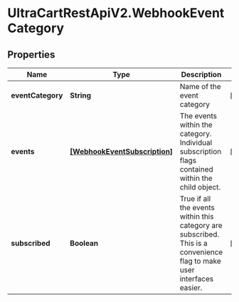 # UltraCartRestApiV2.WebhookEventCategory

## Properties
Name | Type | Description | Notes
------------ | ------------- | ------------- | -------------
**eventCategory** | **String** | Name of the event category | [optional] 
**events** | [**[WebhookEventSubscription]**](WebhookEventSubscription.md) | The events within the category.  Individual subscription flags contained within the child object. | [optional] 
**subscribed** | **Boolean** | True if all the events within this category are subscribed.  This is a convenience flag to make user interfaces easier. | [optional] 



